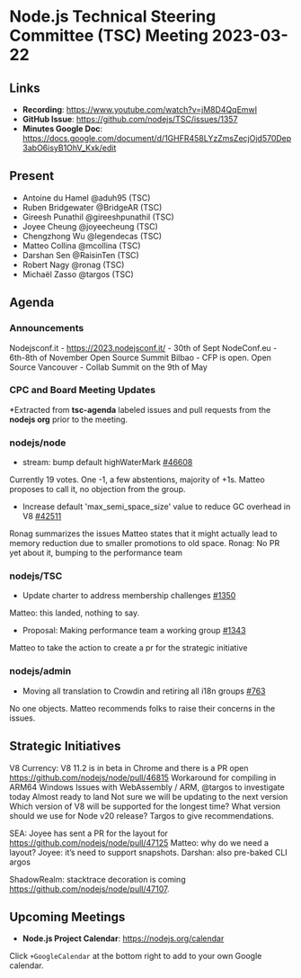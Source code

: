 # Node.js Technical Steering Committee (TSC) Meeting 2023-03-22

## Links

* **Recording**: <https://www.youtube.com/watch?v=jM8D4QqEmwI>
* **GitHub Issue**: <https://github.com/nodejs/TSC/issues/1357>
* **Minutes Google Doc**: <https://docs.google.com/document/d/1GHFR458LYzZmsZecjOjd570Dep3abO6isyB1OhV_Kxk/edit>

## Present

* Antoine du Hamel @aduh95 (TSC)
* Ruben Bridgewater @BridgeAR (TSC)
* Gireesh Punathil @gireeshpunathil (TSC)
* Joyee Cheung @joyeecheung (TSC)
* Chengzhong Wu @legendecas (TSC)
* Matteo Collina @mcollina (TSC)
* Darshan Sen @RaisinTen (TSC)
* Robert Nagy @ronag (TSC)
* Michaël Zasso @targos (TSC)

## Agenda

### Announcements

Nodejsconf.it - <https://2023.nodejsconf.it/> - 30th of Sept
NodeConf.eu - 6th-8th of November
Open Source Summit Bilbao - CFP is open.
Open Source Vancouver - Collab Summit on the 9th of May

### CPC and Board Meeting Updates

\*Extracted from **tsc-agenda** labeled issues and pull requests from the **nodejs org** prior to the meeting.

### nodejs/node

* stream: bump default highWaterMark [#46608](https://github.com/nodejs/node/pull/46608)

Currently 19 votes. One -1, a few abstentions, majority of +1s. Matteo proposes to call it, no objection from the group.

* Increase default 'max\_semi\_space\_size' value to reduce GC overhead in V8 [#42511](https://github.com/nodejs/node/issues/42511)

Ronag summarizes the issues
Matteo states that it might actually lead to memory reduction due to smaller promotions to old space.
Ronag: No PR yet about it, bumping to the performance team

### nodejs/TSC

* Update charter to address membership challenges [#1350](https://github.com/nodejs/TSC/pull/1350)

Matteo: this landed, nothing to say.

* Proposal: Making performance team a working group [#1343](https://github.com/nodejs/TSC/issues/1343)

Matteo to take the action to create a pr for the strategic initiative

### nodejs/admin

* Moving all translation to Crowdin and retiring all i18n groups [#763](https://github.com/nodejs/admin/issues/763)

No one objects.
Matteo recommends folks to raise their concerns in the issues.

## Strategic Initiatives

V8 Currency:
V8 11.2 is in beta in Chrome and there is a PR open <https://github.com/nodejs/node/pull/46815>
Workaround for compiling in ARM64 Windows
Issues with WebAssembly / ARM, @targos to investigate today
Almost ready to land
Not sure we will be updating to the next version
Which version of V8 will be supported for the longest time? What version should we use for Node v20 release? Targos to give recommendations.

SEA:
Joyee has sent a PR for the layout for <https://github.com/nodejs/node/pull/47125>
Matteo: why do we need a layout?
Joyee: it’s need to support snapshots.
Darshan: also pre-baked CLI argos

ShadowRealm:
stacktrace decoration is coming <https://github.com/nodejs/node/pull/47107>.

## Upcoming Meetings

* **Node.js Project Calendar**: <https://nodejs.org/calendar>

Click `+GoogleCalendar` at the bottom right to add to your own Google calendar.
